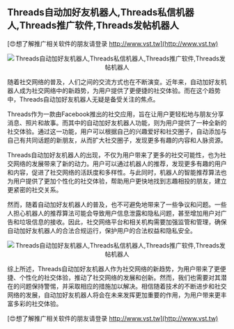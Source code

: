 ## **Threads自动加好友机器人,Threads私信机器人,Threads推广软件,Threads发帖机器人**

[😍想了解推广相关软件的朋友请登录 http://www.vst.tw](http://www.vst.tw)

 <center><img src="https://vst.tw/MP4/tuiguang/png/8.png" alt="Threads自动加好友机器人,Threads私信机器人,Threads推广软件,Threads发帖机器人"></center>

随着社交网络的普及，人们之间的交流方式也在不断演变。近年来，自动加好友机器人成为社交网络中的新趋势，为用户提供了更便捷的社交体验。而在这个趋势中，Threads自动加好友机器人无疑是备受关注的焦点。

Threads作为一款由Facebook推出的社交应用，旨在让用户更轻松地与朋友分享消息、照片和故事。而其中的自动加好友机器人功能，则为用户提供了一种全新的社交体验。通过这一功能，用户可以根据自己的兴趣爱好和社交圈子，自动添加与自己有共同话题的新朋友，从而扩大社交圈子，发现更多有趣的内容和人脉资源。

Threads自动加好友机器人的出现，不仅为用户带来了更多的社交可能性，也为社交网络的发展带来了新的动力。用户可以通过机器人的推荐，发现更多有趣的用户和内容，促进了社交网络的活跃度和多样性。与此同时，机器人的智能推荐算法也为用户提供了更加个性化的社交体验，帮助用户更快地找到志趣相投的朋友，建立更紧密的社交关系。

然而，随着自动加好友机器人的普及，也不可避免地带来了一些争议和问题。一些人担心机器人的推荐算法可能会导致用户信息泄露和隐私问题，甚至增加用户对广告和垃圾信息的接收。因此，社交网络平台和相关机构需要加强监管和管理，确保自动加好友机器人的合法合规运行，保护用户的合法权益和隐私安全。

 <center><img src="https://vst.tw/MP4/tuiguang/png/5.png" alt="Threads自动加好友机器人,Threads私信机器人,Threads推广软件,Threads发帖机器人"></center>

综上所述，Threads自动加好友机器人作为社交网络的新趋势，为用户带来了更便捷、个性化的社交体验，推动了社交网络的发展和创新。然而，我们也需要对其潜在的问题保持警惕，并采取相应的措施加以解决。相信随着技术的不断进步和社交网络的发展，自动加好友机器人将会在未来发挥更加重要的作用，为用户带来更丰富多彩的社交体验。

[😍想了解推广相关软件的朋友请登录 http://www.vst.tw](http://www.vst.tw)



